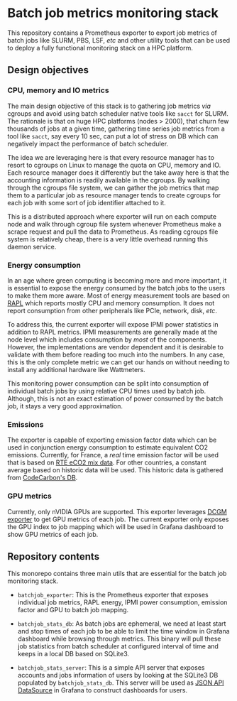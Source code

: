 # Batch job metrics monitoring stack

This repository contains a Prometheus exporter to export job metrics of batch jobs 
like SLURM, PBS, LSF, _etc_ and other utility tools that can be used to deploy a 
fully functional monitoring stack on a HPC platform.

## Design objectives

### CPU, memory and IO metrics

The main design objective of this stack is to gathering job metrics _via_ cgroups and 
avoid using batch scheduler native tools like `sacct` for SLURM. The rationale is that 
on huge HPC platforms (nodes > 2000), that churn few thousands of jobs at a given 
time, gathering time series job metrics from a tool like `sacct`, say every 10 sec, can 
put a lot of stress on DB which can negatively impact the performance of batch scheduler.

The idea we are leveraging here is that every resource manager has to resort to cgroups 
on Linux to manage the quota on CPU, memory and IO. Each resource manager does it 
differently but the take away here is that the accounting information is readily 
available in the cgroups. By walking through the cgroups file system, we can gather the 
job metrics that map them to a particular job as resource manager tends to create 
cgroups for each job with some sort of job identifier attached to it.

This is a distributed approach where exporter will run on each compute node and walk 
through cgroup file system whenever Prometheus make a scrape request and pull the data 
to Prometheus. As reading cgroups file system is relatively cheap, there is a very 
little overhead running this daemon service.  

### Energy consumption

In an age where green computing is becoming more and more important, it is essential to
expose the energy consumed by the batch jobs to the users to make them more aware. 
Most of energy measurement tools are based on 
[RAPL](https://www.kernel.org/doc/html/next/power/powercap/powercap.html) which reports 
mostly CPU and memory consumption. It does not report consumption from other peripherals 
like PCIe, network, disk, _etc_. 

To address this, the current exporter will expose IPMI power statistics in addition to 
RAPL metrics. IPMI measurements are generally made at the node level which includes 
consumption by _most_ of the components. However, the implementations are vendor 
dependent and it is desirable to validate with them before reading too much into the 
numbers. In any case, this is the only complete metric we can get our hands on without 
needing to install any additional hardware like Wattmeters. 

This monitoring power consumption can be split into consumption of individual batch jobs
by using relative CPU times used by batch job. Although, this is not an exact 
estimation of power consumed by the batch job, it stays a very good approximation.

### Emissions

The exporter is capable of exporting emission factor data which can be used in 
conjunction energy consumption to estimate equivalent CO2 emissions. Currently, for 
France, a _real_ time emission factor will be used that is based on 
[RTE eCO2 mix data](https://www.rte-france.com/en/eco2mix/co2-emissions). For other 
countries, a constant average based on historic data will be used. This historic data 
is gathered from [CodeCarbon's DB](https://raw.githubusercontent.com/mlco2/codecarbon/master/codecarbon/data/private_infra/global_energy_mix.json).

### GPU metrics

Currently, only nVIDIA GPUs are supported. This exporter leverages 
[DCGM exporter](https://github.com/NVIDIA/dcgm-exporter/tree/main) to get GPU metrics of
each job. The current exporter only exposes the GPU index to job mapping which will be 
used in Grafana dashboard to show GPU metrics of each job.

## Repository contents

This monorepo contains three main utils that are essential for the batch job monitoring 
stack.

- `batchjob_exporter`: This is the Prometheus exporter that exposes individual job 
metrics, RAPL energy, IPMI power consumption, emission factor and GPU to batch job 
mapping.

- `batchjob_stats_db`: As batch jobs are ephemeral, we need at least start and stop 
times of each job to be able to limit the time window in Grafana dashboard while 
browsing through metrics. This binary will pull these job statistics from batch scheduler 
at configured interval of time and keeps in a local DB based on SQLite3.

- `batchjob_stats_server`: This is a simple API server that exposes accounts and jobs 
information of users by looking at the SQLite3 DB populated by `batchjob_stats_db`. 
This server will be used as 
[JSON API DataSource](https://grafana.github.io/grafana-json-datasource/installation/) 
in Grafana to construct dashboards for users.
